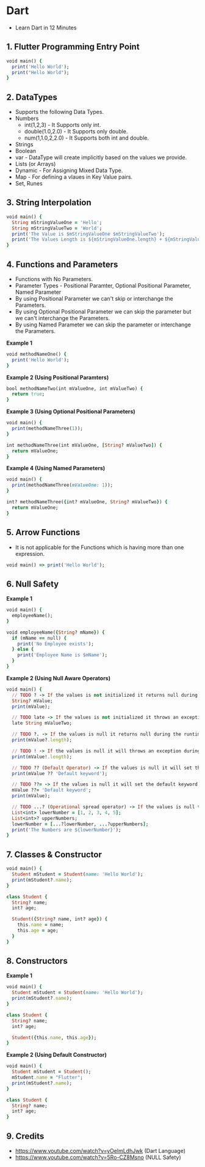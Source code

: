 # Dart

- Learn Dart in 12 Minutes

## 1. Flutter Programming Entry Point

```ruby
void main() {
  print('Hello World');
  print("Hello World");
}
```  

## 2. DataTypes

- Supports the following Data Types.
- Numbers
  - int(1,2,3) - It Supports only int.
  - double(1.0,2.0) - It Supports only double.
  - num(1,1.0,2,2.0) - It Supports both int and double.
- Strings
- Boolean
- var - DataType will create implicitly based on the values we provide.
- Lists (or Arrays)
- Dynamic - For Assigning Mixed Data Type.
- Map - For defining a vlaues in Key Value pairs.
- Set, Runes

## 3. String Interpolation

```ruby
void main() {
  String mStringValueOne = 'Hello';
  String mStringValueTwo = 'World';
  print('The Value is $mStringValueOne $mStringValueTwo');
  print('The Values Length is ${mStringValueOne.length} + ${mStringValueTwo.length}');
}
```  

## 4. Functions and Parameters

- Functions with No Parameters.
- Parameter Types - Positional Paramter, Optional Positional Parameter, Named Parameter
- By using Positional Parameter we can't skip or interchange the Parameters.
- By using Optional Positional Parameter we can skip the parameter but we can't interchange the Parameters.
- By using Named Parameter we can skip the parameter or interchange the Parameters.

__Example 1__

```ruby
void methodNameOne() {
  print('Hello World');
}
```

__Example 2 (Using Positional Paramters)__

```ruby
bool methodNameTwo(int mValueOne, int mValueTwo) {
  return true;
}
```

__Example 3 (Using Optional Positional Parameters)__

```ruby
void main() {
  print(methodNameThree(1));
}

int methodNameThree(int mValueOne, [String? mValueTwo]) {
  return mValueOne;
}
```

__Example 4 (Using Named Parameters)__

```ruby
void main() {
  print(methodNameThree(mValueOne: 1));
}

int? methodNameThree({int? mValueOne, String? mValueTwo}) {
  return mValueOne;
}
```  

## 5. Arrow Functions

- It is not applicable for the Functions which is having more than one expression.

```ruby
void main() => print('Hello World');
```

## 6. Null Safety

__Example 1__ 

```ruby
void main() {
  employeeName();
}

void employeeName({String? mName}) {
  if (mName == null) {
    print('No Employee exists');
  } else {
    print('Employee Name is $mName');
  }
}
```

__Example 2 (Using Null Aware Operators)__ 

```ruby
void main() {
  // TODO ? -> If the values is not initialized it returns null during the runtime.
  String? mValue;
  print(mValue);

  // TODO late -> If the values is not initialized it throws an exception during the runtime.
  late String mValueTwo;

  // TODO ?. -> If the values is null it returns null during the runtime.
  print(mValue?.length);

  // TODO ! -> If the values is null it will throws an exception during the runtime.
  print(mValue!.length);

  // TODO ?? (Default Operator) -> If the values is null it will set the default keyword during the runtime.
  print(mValue ?? 'Default keyword');

  // TODO ??= -> If the values is null it will set the default keyword during the runtime.
  mValue ??= 'Default keyword';
  print(mValue);

  // TODO ...? (Operational spread operator) -> If the values is null then it will not add or else it will add during the runtime.
  List<int> lowerNumber = [1, 2, 3, 4, 5];
  List<int>? upperNumbers;
  lowerNumber = [...?lowerNumber, ...?upperNumbers];
  print('The Numbers are ${lowerNumber}');
}
```

## 7. Classes & Constructor

```ruby
void main() {
  Student mStudent = Student(name: 'Hello World');
  print(mStudent?.name);
}

class Student {
  String? name;
  int? age;

  Student({String? name, int? age}) {
    this.name = name;
    this.age = age;
  }
}
```

## 8. Constructors

__Example 1__

```ruby
void main() {
  Student mStudent = Student(name: 'Hello World');
  print(mStudent?.name);
}

class Student {
  String? name;
  int? age;

  Student({this.name, this.age});
}
```  

__Example 2 (Using Default Constructor)__

```ruby  
void main() {
  Student mStudent = Student();
  mStudent.name = "Flutter";
  print(mStudent?.name);
}

class Student {
  String? name;
  int? age;
}
```  

## 9. Credits 

- https://www.youtube.com/watch?v=yOelmLdhJwk (Dart Language)
- https://www.youtube.com/watch?v=5Ro-CZ8Msno (NULL Safety)
